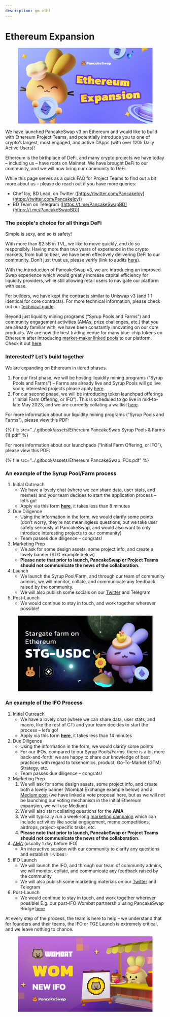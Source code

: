 ```yaml
---
description: gm eth!
---
```


# Ethereum Expansion

<figure><img src="../.gitbook/assets/image (1) (2).png" alt=""><figcaption></figcaption></figure>

We have launched PancakeSwap v3 on Ethereum and would like to build with Ethereum Project Teams, and potentially introduce you to one of crypto’s largest, most engaged, and active DApps (with over 120k Daily Active Users)!

Ethereum is the birthplace of DeFi, and many crypto projects we have today – including us – have roots on Mainnet. We have brought DeFi to our community, and we will now bring our community to DeFi.

While this page serves as a quick FAQ for Project Teams to find out a bit more about us – please do reach out if you have more queries:

* Chef Icy, BD Lead, on Twitter ([https://twitter.com/PancakeIcy](https://twitter.com/PancakeIcy))
* BD Team on Telegram ([https://t.me/PancakeSwapBD](https://t.me/PancakeSwapBD))

### The people's choice for all things DeFi <a href="#h.hgrf93wsv7a4" id="h.hgrf93wsv7a4"></a>

Simple is sexy, and so is safety!

With more than $2.5B in TVL, we like to move quickly, and do so responsibly. Having more than two years of experience in the crypto markets, from bull to bear, we have been effectively delivering DeFi to our community. Don’t just trust us, please verify (link to audits [here](https://docs.pancakeswap.finance/audits)).

With the introduction of PancakeSwap v3, we are introducing an improved Swap experience which would greatly increase capital efficiency for liquidity providers, while still allowing retail users to navigate our platform with ease.

For builders, we have kept the contracts similar to Uniswap v3 (and 1:1 identical for core contracts). For more technical information, please check out our [technical guide](https://docs.pancakeswap.finance/code/smart-contracts/pancakeswap-exchange/v3).

Beyond just liquidity mining programs (“Syrup Pools and Farms”) and community engagement activities (AMAs, prize challenges, etc.) that you are already familiar with, we have been constantly innovating on our core products. We are now the best trading venue for many blue-chip tokens on Ethereum after introducing [market-maker linked pools](https://medium.com/pancakeswap/introducing-market-maker-integration-on-ethereum-pancakeswap-trade-and-share-10-000-usdc-in-724df104716) to our platform. Check it out [here](https://twitter.com/PancakeSwap/status/1629740209427415042).

### Interested? Let’s build together <a href="#h.1jf6b5kxx1rc" id="h.1jf6b5kxx1rc"></a>

We are expanding on Ethereum in tiered phases.

1. For our first phase, we will be hosting liquidity mining programs (“Syrup Pools and Farms”) – Farms are already live and Syrup Pools will go live soon; interested projects please apply [here](https://forms.gle/aQwmYLpebskQmA3Y6).
2. For our second phase, we will be introducing token launchpad offerings (“Initial Farm Offering, or IFO”). This is scheduled to go live in mid-to-late May 2023, and we are currently collating a waitlist [here](https://forms.gle/rYL33d6QZKPzUL7e7).

For more information about our liquidity mining programs (“Syrup Pools and Farms”), please view this PDF:

{% file src="../.gitbook/assets/Ethereum PancakeSwap Syrup Pools & Farms (1).pdf" %}

For more information about our launchpads (“Initial Farm Offering, or IFO”), please view this PDF:

{% file src="../.gitbook/assets/Ethereum PancakeSwap IFOs.pdf" %}

### An example of the Syrup Pool/Farm process <a href="#h.pmok1ja7siuu" id="h.pmok1ja7siuu"></a>

1. Initial Outreach
   * We have a lovely chat (where we can share data, user stats, and memes) and your team decides to start the application process – let’s go!
   * Apply via this form [**here**](https://forms.gle/aQwmYLpebskQmA3Y6), it takes less than 8 minutes
2. Due Diligence
   * Using the information in the form, we would clarify some points (don’t worry, they’re not meaningless questions, but we take user safety seriously at PancakeSwap, and would also want to only introduce interesting projects to our community)
   * Team passes due diligence – congrats!
3. Marketing Prep
   * We ask for some design assets, some project info, and create a lovely banner (STG example below)
   * **Please note that prior to launch, PancakeSwap or Project Teams should not communicate the news of the collaboration.**
4. Launch
   * We launch the Syrup Pool/Farm, and through our team of community admins, we will monitor, collate, and communicate any feedback raised by the community.
   * We will also publish some socials on our [Twitter](https://twitter.com/PancakeSwap/status/1620746281588232193) and Telegram
5. Post-Launch
   * We would continue to stay in touch, and work together wherever possible!

<figure><img src="../.gitbook/assets/image (4) (2).png" alt=""><figcaption></figcaption></figure>

### An example of the IFO Process <a href="#h.tpl73qb418uk" id="h.tpl73qb418uk"></a>

1. Initial Outreach
   * We have a lovely chat (where we can share data, user stats, and macro, like the rest of CT) and your team decides to start the process – let’s go!
   * Apply via this form [**here**](https://forms.gle/fScxJiE6qhWMHPsZA), it takes less than 14 minutes
2. Due Diligence
   * Using the information in the form, we would clarify some points
   * For our IFOs, compared to our Syrup Pools/Farms, there is a bit more back-and-forth: we are happy to share our knowledge of best practices with regard to tokenomics, product, Go-To-Market (GTM) Strategy, etc.
   * Team passes due diligence – congrats!
3. Marketing Prep
   1. We will ask for some design assets, some project info, and create both a lovely banner (Wombat Exchange example below) and a [Medium post](http://bit.ly/3K9O3mY) (we have linked a vote proposal here, but as we will not be launching our voting mechanism in the initial Ethereum expansion, we will use Medium)
   2. We will also start collating questions for the **AMA**
   3. We will typically run a week-long [marketing campaign](https://twitter.com/PancakeSwap/status/1562802361705578502) which can include activities like social engagement, meme competitions, airdrops, project-specific tasks, etc.
   4. **Please note that prior to launch, PancakeSwap or Project Teams should not communicate the news of the collaboration.**
4. [AMA](https://twitter.com/PancakeSwap/status/1562648945721212929) (usually 1 day before IFO)
   * An interactive session with our community to clarify any questions and establish ✨vibes✨
5. IFO Launch
   * We will launch the IFO, and through our team of community admins, we will monitor, collate, and communicate any feedback raised by the community
   * We will also publish some marketing materials on our [Twitter](https://twitter.com/pancakeswap/status/1564616363871678484) and Telegram
6. Post-Launch
   * We would continue to stay in touch, and work together wherever possible! E.g. our post-IFO Wombat partnership using PancakeSwap Bridge [here](http://twitter.com/PancakeSwap/status/1566694245213556737)

At every step of the process, the team is here to help – we understand that for founders and their teams, the IFO or TGE Launch is extremely critical, and we leave nothing to chance.

<figure><img src="../.gitbook/assets/image (2) (4).png" alt=""><figcaption></figcaption></figure>
